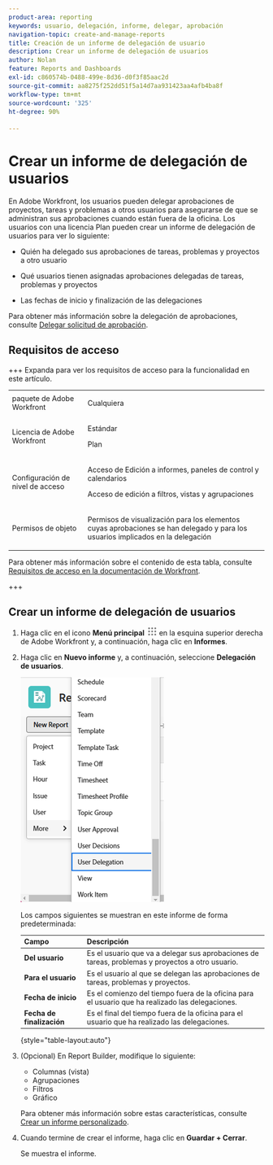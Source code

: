 ```yaml
---
product-area: reporting
keywords: usuario, delegación, informe, delegar, aprobación
navigation-topic: create-and-manage-reports
title: Creación de un informe de delegación de usuario
description: Crear un informe de delegación de usuarios
author: Nolan
feature: Reports and Dashboards
exl-id: c860574b-0488-499e-8d36-d0f3f85aac2d
source-git-commit: aa8275f252dd51f5a14d7aa931423aa4afb4ba8f
workflow-type: tm+mt
source-wordcount: '325'
ht-degree: 90%

---
```


# Crear un informe de delegación de usuarios

<!--Audited: 10/2024-->

<!--
<p data-mc-conditions="QuicksilverOrClassic.Draft mode">(NOTE: consider moving this to the Custom&nbsp;View, Filter, Grouping Samples section as an example of a report)</p>
-->

En Adobe Workfront, los usuarios pueden delegar aprobaciones de proyectos, tareas y problemas a otros usuarios para asegurarse de que se administran sus aprobaciones cuando están fuera de la oficina. Los usuarios con una licencia Plan pueden crear un informe de delegación de usuarios para ver lo siguiente:

* Quién ha delegado sus aprobaciones de tareas, problemas y proyectos a otro usuario
* Qué usuarios tienen asignadas aprobaciones delegadas de tareas, problemas y proyectos

* Las fechas de inicio y finalización de las delegaciones

Para obtener más información sobre la delegación de aprobaciones, consulte [Delegar solicitud de aprobación](../../../review-and-approve-work/manage-approvals/delegate-approval-requests.md).

<!--
<p data-mc-conditions="QuicksilverOrClassic.Draft mode">DRAFTED: To learn more about delegating work, see <a href="../../../workfront-basics/manage-your-account-and-profile/manage-time-off/personal-time-off.md" class="MCXref xref">Log personal time off and delegate your work</a>.</p>
-->

<!--
<p data-mc-conditions="QuicksilverOrClassic.Draft mode">DRAFTED: To learn how to manage delegated work in Home, see [future link here].</p>
-->

## Requisitos de acceso

+++ Expanda para ver los requisitos de acceso para la funcionalidad en este artículo. 

<table style="table-layout:auto"> 
 <col> 
 <col> 
 <tbody> 
  <tr> 
   <td role="rowheader">paquete de Adobe Workfront</td> 
   <td> <p>Cualquiera</p> </td> 
  </tr> 
  <tr> 
   <td role="rowheader">Licencia de Adobe Workfront</td> 
   <td> 
      <p>Estándar</p>
      <p>Plan</p>
   </td>
  </tr> 
  <tr> 
   <td role="rowheader">Configuración de nivel de acceso</td> 
   <td> <p>Acceso de Edición a informes, paneles de control y calendarios</p> <p>Acceso de edición a filtros, vistas y agrupaciones</p> </td> 
  </tr> 
  <tr> 
   <td role="rowheader">Permisos de objeto</td> 
 <td> <p>Permisos de visualización para los elementos cuyas aprobaciones se han delegado y para los usuarios implicados en la delegación</p></td>  
  </tr> 
 </tbody> 
</table>

Para obtener más información sobre el contenido de esta tabla, consulte [Requisitos de acceso en la documentación de Workfront](/help/quicksilver/administration-and-setup/add-users/access-levels-and-object-permissions/access-level-requirements-in-documentation.md).

+++

## Crear un informe de delegación de usuarios

1. Haga clic en el icono **Menú principal** ![Menú principal](assets/main-menu-icon.png) en la esquina superior derecha de Adobe Workfront y, a continuación, haga clic en **Informes**.

1. Haga clic en **Nuevo informe** y, a continuación, seleccione **Delegación de usuarios**.

   ![Nueva delegación de usuario de informe](assets/classic-new-report-user-delegation-350x644.png)

   Los campos siguientes se muestran en este informe de forma predeterminada:

   | Campo | Descripción |
   |---|---|
   | **Del usuario** | Es el usuario que va a delegar sus aprobaciones de tareas, problemas y proyectos a otro usuario. |
   | **Para el usuario** | Es el usuario al que se delegan las aprobaciones de tareas, problemas y proyectos. |
   | **Fecha de inicio** | Es el comienzo del tiempo fuera de la oficina para el usuario que ha realizado las delegaciones. |
   | **Fecha de finalización** | Es el final del tiempo fuera de la oficina para el usuario que ha realizado las delegaciones. |

   {style="table-layout:auto"}

1. (Opcional) En Report Builder, modifique lo siguiente:

   * Columnas (vista)
   * Agrupaciones
   * Filtros
   * Gráfico

   Para obtener más información sobre estas características, consulte [Crear un informe personalizado](../../../reports-and-dashboards/reports/creating-and-managing-reports/create-custom-report.md).

1. Cuando termine de crear el informe, haga clic en **Guardar + Cerrar**.

   Se muestra el informe.
